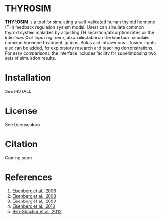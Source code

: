 # **THYROSIM**

**THYROSIM** is a tool for simulating a well-validated human thyroid hormone (TH) feedback regulation system model. Users can simulate common thyroid system maladies by adjusting TH secretion/absorption rates on the interface. Oral input regimens, also selectable on the interface, simulate common hormone treatment options. Bolus and intravenous infusion inputs also can be added, for exploratory research and teaching demonstrations. For easy comparisons, the interface includes facility for superimposing two sets of simulation results.

# **Installation**
See INSTALL.

# **License**
See License.docx.

# **Citation**
Coming soon.

# **References**
1. [Eisenberg et al., 2006](http://online.liebertpub.com/doi/abs/10.1089/thy.2006.0144) 
2. [Eisenberg et al., 2008](http://online.liebertpub.com/doi/abs/10.1089/thy.2007.0388) 
3. [Eisenberg et al., 2009](http://online.liebertpub.com/doi/abs/10.1089/thy.2008.0148) 
4. [Eisenberg et al., 2010](http://online.liebertpub.com/doi/abs/10.1089/thy.2009.0349) 
5. [Ben-Shachar et al., 2012](http://online.liebertpub.com/doi/abs/10.1089/thy.2011.0355)
